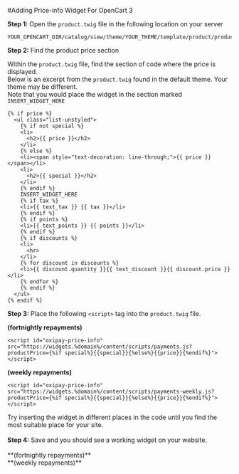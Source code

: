 #Adding Price-info Widget For OpenCart 3

<strong>Step 1:</strong> Open the ```product.twig``` file in the following location on your server<br>
```
YOUR_OPENCART_DIR/catalog/view/theme/YOUR_THEME/template/product/product.twig
```
<strong>Step 2:</strong> Find the product price section<br>

Within the ```product.twig``` file, find the section of code where the price is displayed.</br>
Below is an excerpt from the ```product.twig``` found in the default theme. Your theme may be different.</br>
Note that you would place the widget in the section marked ```INSERT_WIDGET_HERE```
```
{% if price %}
  <ul class="list-unstyled">
    {% if not special %}
    <li>
      <h2>{{ price }}</h2>
    </li>
    {% else %}
    <li><span style="text-decoration: line-through;">{{ price }}</span></li>
    <li>
      <h2>{{ special }}</h2>
    </li>
    {% endif %}
    INSERT_WIDGET_HERE
    {% if tax %}
    <li>{{ text_tax }} {{ tax }}</li>
    {% endif %}
    {% if points %}
    <li>{{ text_points }} {{ points }}</li>
    {% endif %}
    {% if discounts %}
    <li>
      <hr>
    </li>
    {% for discount in discounts %}
    <li>{{ discount.quantity }}{{ text_discount }}{{ discount.price }}</li>
    {% endfor %}
    {% endif %}
  </ul>
{% endif %}
```
<strong>Step 3:</strong> Place the following ```<script>``` tag into the ```product.twig``` file.<br>

**(fortnightly repayments)**
```
<script id="oxipay-price-info" src="https://widgets.%domain%/content/scripts/payments.js?productPrice={%if special%}{{special}}{%else%}{{price}}{%endif%}"></script>
```
**(weekly repayments)**
```
<script id="oxipay-price-info" src="https://widgets.%domain%/content/scripts/payments-weekly.js?productPrice={%if special%}{{special}}{%else%}{{price}}{%endif%}"></script>
```
<div class="panel">
    Try inserting the widget in different places in the code until you find the most suitable place for your site.
</div>
<br>
<strong>Step 4:</strong> Save and you should see a working widget on your website.<br><br>
**(fortnightly repayments)**
<script id="oxipay-price-info" src="https://widgets.%domain%/content/scripts/payments.js?productPrice=100"></script>
<br>
**(weekly repayments)**
<script id="oxipay-price-info" src="https://widgets.%domain%/content/scripts/payments-weekly.js?productPrice=100"></script>
